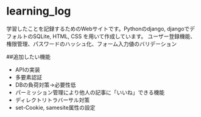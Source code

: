 # learning_log
学習したことを記録するためのWebサイトです。Pythonのdjango, djangoでデフォルトのSQLite, HTML, CSS を用いて作成しています。
ユーザー登録機能、権限管理、パスワードのハッシュ化、フォーム入力値のバリデーション

##追加したい機能
- APIの実装
- 多要素認証
- DBの負荷対策→必要性低
- パーミッション管理により他人の記事に「いいね」できる機能
- ディレクトリトラバーサル対策
- set-Cookie, samesite属性の設定

